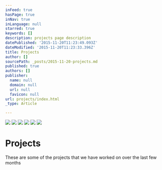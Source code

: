 ```yaml
---
inFeed: true
hasPage: true
inNav: true
inLanguage: null
starred: true
keywords: []
description: projects page description
datePublished: '2015-11-20T11:23:49.093Z'
dateModified: '2015-11-20T11:23:33.396Z'
title: Projects
author: []
sourcePath: _posts/2015-11-20-projects.md
published: true
authors: []
publisher:
  name: null
  domain: null
  url: null
  favicon: null
url: projects/index.html
_type: Article

---
```

![](https://the-grid-user-content.s3-us-west-2.amazonaws.com/8f51c7d6-c4ec-4f0e-b14f-218aa66449b6.jpg)
![](https://the-grid-user-content.s3-us-west-2.amazonaws.com/027a4e31-437e-475f-bea0-e711fa49410b.jpg)
![](https://the-grid-user-content.s3-us-west-2.amazonaws.com/8dd8bf28-9b95-4dec-934c-762cfa291df8.jpg)
![](https://the-grid-user-content.s3-us-west-2.amazonaws.com/815727bd-cc6a-4122-9821-d6e6920bda6d.jpg)
![](https://the-grid-user-content.s3-us-west-2.amazonaws.com/cd5d88d9-ad12-41b5-9194-becac7be6a3a.jpg)
![](https://the-grid-user-content.s3-us-west-2.amazonaws.com/a942d2a7-1aaf-4093-b98b-6891df59f9de.jpg)

# Projects

These are some of the projects that we have worked on over the last few months